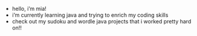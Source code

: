 * hello, i’m mia!
* i’m currently learning java and trying to enrich my coding skills
* check out my sudoku and wordle java projects that i worked pretty hard on!!
  ~~~~~
